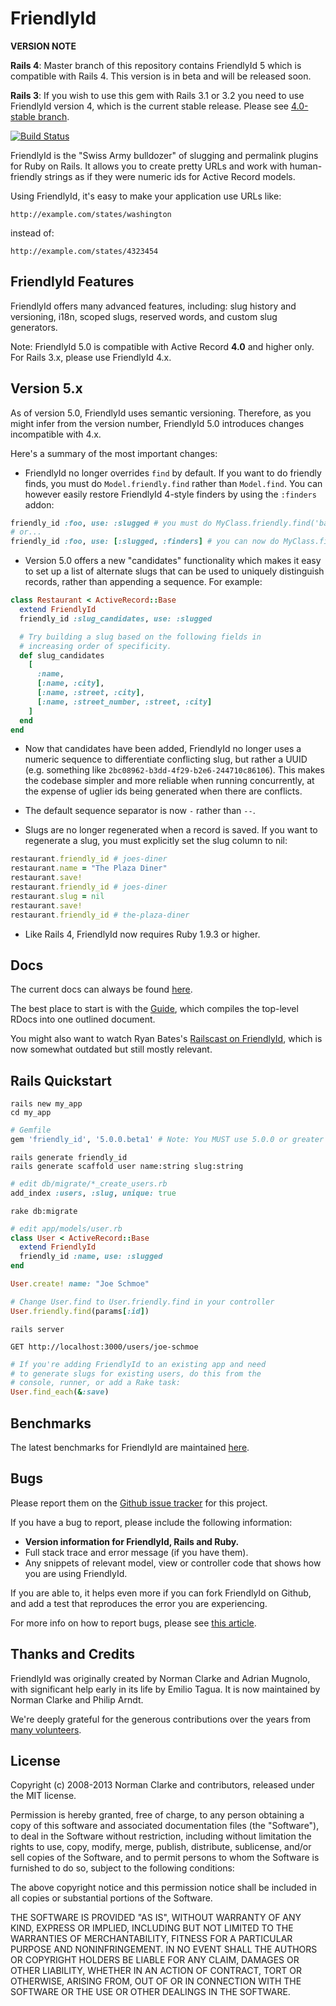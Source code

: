 # FriendlyId

**VERSION NOTE**

**Rails 4**:
Master branch of this repository contains FriendlyId 5 which is compatible with Rails 4.
This version is in beta and will be released soon.

**Rails 3**:
If you wish to use this gem with Rails 3.1 or 3.2 you need to use FriendlyId version 4, which is the current stable release.
Please see [4.0-stable
branch](https://github.com/norman/friendly_id/tree/4.0-stable).

[![Build Status](https://travis-ci.org/norman/friendly_id.png)](https://travis-ci.org/norman/friendly_id)

FriendlyId is the "Swiss Army bulldozer" of slugging and permalink plugins for
Ruby on Rails. It allows you to create pretty URLs and work with human-friendly
strings as if they were numeric ids for Active Record models.

Using FriendlyId, it's easy to make your application use URLs like:

    http://example.com/states/washington

instead of:

    http://example.com/states/4323454


## FriendlyId Features

FriendlyId offers many advanced features, including: slug history and
versioning, i18n, scoped slugs, reserved words, and custom slug generators.

Note: FriendlyId 5.0 is compatible with Active Record **4.0** and higher only.
For Rails 3.x, please use FriendlyId 4.x.


## Version 5.x

As of version 5.0, FriendlyId uses semantic versioning. Therefore, as you might
infer from the version number, FriendlyId 5.0 introduces changes incompatible
with 4.x.

Here's a summary of the most important changes:

* FriendlyId no longer overrides `find` by default. If you want to do friendly finds,
  you must do `Model.friendly.find` rather than `Model.find`. You can however easily
  restore FriendlyId 4-style finders by using the `:finders` addon:

```ruby
friendly_id :foo, use: :slugged # you must do MyClass.friendly.find('bar')
# or...
friendly_id :foo, use: [:slugged, :finders] # you can now do MyClass.find('bar')
```

* Version 5.0 offers a new "candidates" functionality which makes it easy to
  set up a list of alternate slugs that can be used to uniquely distinguish
  records, rather than appending a sequence. For example:

```ruby
class Restaurant < ActiveRecord::Base
  extend FriendlyId
  friendly_id :slug_candidates, use: :slugged

  # Try building a slug based on the following fields in
  # increasing order of specificity.
  def slug_candidates
    [
      :name,
      [:name, :city],
      [:name, :street, :city],
      [:name, :street_number, :street, :city]
    ]
  end
end
```

* Now that candidates have been added, FriendlyId no longer uses a numeric
  sequence to differentiate conflicting slug, but rather a UUID (e.g. something
  like `2bc08962-b3dd-4f29-b2e6-244710c86106`). This makes the
  codebase simpler and more reliable when running concurrently, at the expense
  of uglier ids being generated when there are conflicts.

* The default sequence separator is now `-` rather than `--`.

* Slugs are no longer regenerated when a record is saved. If you want to regenerate
  a slug, you must explicitly set the slug column to nil:

```ruby
restaurant.friendly_id # joes-diner
restaurant.name = "The Plaza Diner"
restaurant.save!
restaurant.friendly_id # joes-diner
restaurant.slug = nil
restaurant.save!
restaurant.friendly_id # the-plaza-diner
```

* Like Rails 4, FriendlyId now requires Ruby 1.9.3 or higher.

## Docs

The current docs can always be found
[here](http://rubydoc.info/github/norman/friendly_id/master/frames).

The best place to start is with the
[Guide](http://rubydoc.info/github/norman/friendly_id/master/file/Guide.md),
which compiles the top-level RDocs into one outlined document.

You might also want to watch Ryan Bates's [Railscast on FriendlyId](http://railscasts.com/episodes/314-pretty-urls-with-friendlyid),
which is now somewhat outdated but still mostly relevant.

## Rails Quickstart

```shell
rails new my_app
cd my_app
```
```ruby
# Gemfile
gem 'friendly_id', '5.0.0.beta1' # Note: You MUST use 5.0.0 or greater for Rails 4.0+
```
```shell
rails generate friendly_id
rails generate scaffold user name:string slug:string
```
```ruby
# edit db/migrate/*_create_users.rb
add_index :users, :slug, unique: true
```
```shell
rake db:migrate
```
```ruby
# edit app/models/user.rb
class User < ActiveRecord::Base
  extend FriendlyId
  friendly_id :name, use: :slugged
end

User.create! name: "Joe Schmoe"

# Change User.find to User.friendly.find in your controller
User.friendly.find(params[:id])
```
```shell
rails server

GET http://localhost:3000/users/joe-schmoe
```
```ruby
# If you're adding FriendlyId to an existing app and need
# to generate slugs for existing users, do this from the
# console, runner, or add a Rake task:
User.find_each(&:save)
```

## Benchmarks

The latest benchmarks for FriendlyId are maintained
[here](http://bit.ly/friendly-id-benchmarks).


## Bugs

Please report them on the [Github issue
tracker](http://github.com/norman/friendly_id/issues) for this project.

If you have a bug to report, please include the following information:

* **Version information for FriendlyId, Rails and Ruby.**
* Full stack trace and error message (if you have them).
* Any snippets of relevant model, view or controller code that shows how you
  are using FriendlyId.

If you are able to, it helps even more if you can fork FriendlyId on Github,
and add a test that reproduces the error you are experiencing.

For more info on how to report bugs, please see [this
article](http://yourbugreportneedsmore.info/).

## Thanks and Credits

FriendlyId was originally created by Norman Clarke and Adrian Mugnolo, with
significant help early in its life by Emilio Tagua. It is now maintained by
Norman Clarke and Philip Arndt.

We're deeply grateful for the generous contributions over the years from [many
volunteers](https://github.com/norman/friendly_id/contributors).

## License

Copyright (c) 2008-2013 Norman Clarke and contributors, released under the MIT
license.

Permission is hereby granted, free of charge, to any person obtaining a copy of
this software and associated documentation files (the "Software"), to deal in
the Software without restriction, including without limitation the rights to
use, copy, modify, merge, publish, distribute, sublicense, and/or sell copies
of the Software, and to permit persons to whom the Software is furnished to do
so, subject to the following conditions:

The above copyright notice and this permission notice shall be included in all
copies or substantial portions of the Software.

THE SOFTWARE IS PROVIDED "AS IS", WITHOUT WARRANTY OF ANY KIND, EXPRESS OR
IMPLIED, INCLUDING BUT NOT LIMITED TO THE WARRANTIES OF MERCHANTABILITY,
FITNESS FOR A PARTICULAR PURPOSE AND NONINFRINGEMENT. IN NO EVENT SHALL THE
AUTHORS OR COPYRIGHT HOLDERS BE LIABLE FOR ANY CLAIM, DAMAGES OR OTHER
LIABILITY, WHETHER IN AN ACTION OF CONTRACT, TORT OR OTHERWISE, ARISING FROM,
OUT OF OR IN CONNECTION WITH THE SOFTWARE OR THE USE OR OTHER DEALINGS IN THE
SOFTWARE.
